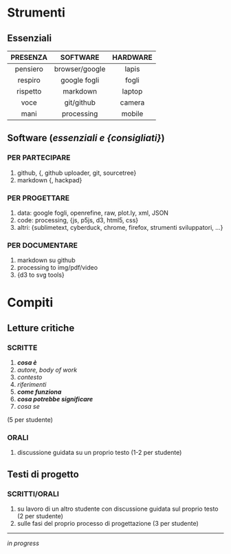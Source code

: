 # Strumenti

## Essenziali

PRESENZA | SOFTWARE | HARDWARE
:--------:|:--------:|:--------:
pensiero | browser/google | lapis
respiro | google fogli | fogli
rispetto | markdown | laptop
voce | git/github | camera
mani | processing | mobile

## Software (_essenziali e {consigliati}_)

### PER PARTECIPARE
 
1.  github, {, github uploader, git, sourcetree} 
2.  markdown {, hackpad} 

### PER PROGETTARE

1. data: google fogli, openrefine, raw, plot.ly, xml, JSON
2. code: processing, {js, p5js, d3, html5, css}
3. altri: {sublimetext, cyberduck, chrome, firefox, strumenti sviluppatori, ...}

### PER DOCUMENTARE

1.  markdown su github
2.  processing to img/pdf/video
3.  {d3 to svg tools}



# Compiti

## Letture critiche

### SCRITTE
1.  **_cosa è_**
  1.  _autore, body of work_
  2.  _contesto_
  3.  _riferimenti_
2.  **_come funziona_**
3.  **_cosa potrebbe significare_**  
  1.  _cosa se_  

(5 per studente)

### ORALI
1. discussione guidata su un proprio testo (1-2 per studente)

## Testi di progetto

### SCRITTI/ORALI
1.  su lavoro di un altro studente con discussione guidata sul proprio testo (2 per studente)
2.  sulle fasi del proprio processo di progettazione (3 per studente)


------

_in progress_